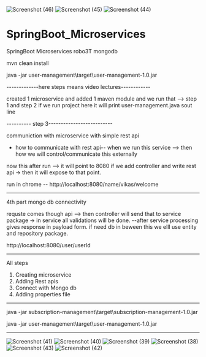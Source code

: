 ![Screenshot (46)](https://user-images.githubusercontent.com/35216185/112764390-ee3b8580-9025-11eb-9775-775214597063.png)
![Screenshot (45)](https://user-images.githubusercontent.com/35216185/112764394-f267a300-9025-11eb-92d1-e85dc0593a11.png)
![Screenshot (44)](https://user-images.githubusercontent.com/35216185/112764395-f4316680-9025-11eb-9e9f-d2b682accf4d.png)
# SpringBoot_Microservices
SpringBoot Microservices robo3T   mongodb


mvn clean install

java -jar user-management\target\user-management-1.0.jar

-------------here steps means video lectures------------

created 1 microservice and added 1 maven module and we run that   --> step 1 and step 2 
if we run project here it will print user-management.java sout line

---------- step 3--------------------------

communiction with microservice with simple rest api 


- how to communicate with rest api--  when we run this service --> then how we will control/communicate this externally

now this after run --> it will point to 8080
if we add controller  and write rest api  -> then it will expose to that point.


run in chrome -- http://localhost:8080/name/vikas/welcome

----------------------------------------


4th part mongo db connectivity


requste comes though api --> then controller will send that to service package  -> in service all validations will be done.
--after service  processing gives response in payload form.
if need db in beween  this we elll use entity and repository package.

http://localhost:8080/user/userId

-----------------------------

All steps
1. Creating microservice
2. Adding Rest apis
3. Connect with Mongo db
4. Adding properties file



-----------------------------

java -jar subscription-management\target\subscription-management-1.0.jar

java -jar user-management\target\user-management-1.0.jar



-----------------------

![Screenshot (41)](https://user-images.githubusercontent.com/35216185/112749004-33879500-8fdd-11eb-98cf-5f1bf11330d3.png)
![Screenshot (40)](https://user-images.githubusercontent.com/35216185/112749007-34b8c200-8fdd-11eb-8674-a79c4ab55b92.png)
![Screenshot (39)](https://user-images.githubusercontent.com/35216185/112749008-35e9ef00-8fdd-11eb-9e28-1afb2e13a6b4.png)
![Screenshot (38)](https://user-images.githubusercontent.com/35216185/112749009-36828580-8fdd-11eb-98d5-b682f459be28.png)
![Screenshot (43)](https://user-images.githubusercontent.com/35216185/112749010-371b1c00-8fdd-11eb-9df2-49688b6fb3fd.png)
![Screenshot (42)](https://user-images.githubusercontent.com/35216185/112749011-37b3b280-8fdd-11eb-8258-130ecbac1f1c.png)
